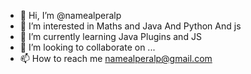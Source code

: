- 👋 Hi, I’m @namealperalp
- 👀 I’m interested in Maths and Java And Python And js
- 🌱 I’m currently learning Java Plugins and JS
- 💞️ I’m looking to collaborate on ...
- 📫 How to reach me namealperalp@gmail.com

<!---
namealperalp/namealperalp is a ✨ special ✨ repository because its `README.md` (this file) appears on your GitHub profile.
You can click the Preview link to take a look at your changes.
--->
